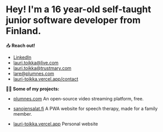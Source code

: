 # Hey! I'm a 16 year-old self-taught junior software developer from Finland.

📤 **Reach out!**
- [LinkedIn](https://www.linkedin.com/mwlite/in/lauri-toikka-a52925230)
- lauri.toikka@live.com
- lauri.toikka@trustmary.com
- lare@plumnes.com
- [lauri-toikka.vercel.app/contact](https://lauri-toikka.vercel.app/contact)

👷‍♂️ **Some of my projects:**
- [plumnes.com](https://plumnes.com)
An open-source video streaming platform, free.

- [sanojensalat.fi](https://sanojensalat.fi)
A PWA website for speech therapy, made for a family member.

- [lauri-toikka.vercel.app](https://lauri-toikka.vercel.app/)
Personal website
